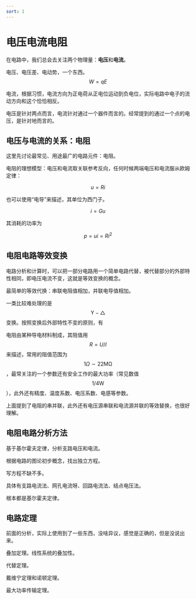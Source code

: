 ```yaml
---
sort: 1
---
```

# 电压电流电阻

在电路中，我们总会去关注两个物理量：**电压**和**电流**。

电压、电压差、电动势，一个东西。$$ W = qE $$

电流，根据习惯，电流方向为正电荷从正电位运动到负电位，实际电路中电子的流动方向和这个恰恰相反。

电压是针对两点而言，电流针对通过一个器件而言的。经常提到的通过一个点的电压，是针对地而言的。


## 电压与电流的关系：电阻

这里先讨论最常见、用途最广的电路元件：电阻。

电阻的理想模型：电压和电流取关联参考反向，任何时候两端电压和电流服从欧姆定律：

$$ u = Ri $$

也可以使用“电导”来描述，其单位为西门子。

$$ i = Gu $$

其消耗的功率为

$$ p = ui = Ri^2 $$



## 电阻电路等效变换

电路分析和计算时，可以把一部分电路用一个简单电路代替，被代替部分的外部特性相同，即电压电流不变，这就是等效变换的概念。

最简单的等效代换：串联电阻值相加，并联电导值相加。

一类比较难处理的是$$ \mathrm{Y}-\triangle $$变换。按照变换后外部特性不变的原则，有


电阻由某种导电材料制成，其阻值用$$ R = U/I $$来描述，常用的阻值范围为$$ 1\Omega \sim 22 \mathrm{M\Omega} $$，最常关注的一个参数还有安全工作的最大功率（常见数值$$ 1/4 \mathrm{W} $$），此外还有精度、温度系数、电压系数、电感等参数。


上面提到了电阻的串并联，此外还有电压源串联和电流源并联的等效替换，也很好理解。

## 电阻电路分析方法

基于基尔霍夫定律，分析支路电压和电流。

根据电路的图论初步概念，找出独立方程。

写方程不缺不多。

具体有支路电流法、网孔电流呀、回路电流法、结点电压法。

根本都是基尔霍夫定律。

## 电路定理

前面的分析，实际上使用到了一些东西，没啥异议，感觉是正确的，但是没说出来。

叠加定理。线性系统的叠加性。

代替定理。

戴维宁定理和诺顿定理。

最大功率传输定理。

